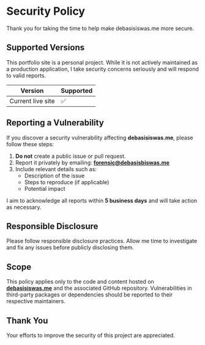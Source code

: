 # Security Policy

Thank you for taking the time to help make debasisiswas.me more secure.

## Supported Versions

This portfolio site is a personal project. While it is not actively maintained as a production application, I take security concerns seriously and will respond to valid reports.

| Version        | Supported |
|----------------|-----------|
| Current live site | ✅        |

## Reporting a Vulnerability

If you discover a security vulnerability affecting **debasisiswas.me**, please follow these steps:

1. **Do not** create a public issue or pull request.
2. Report it privately by emailing: **forensic@debasisbiswas.me**
3. Include relevant details such as:
   - Description of the issue
   - Steps to reproduce (if applicable)
   - Potential impact

I aim to acknowledge all reports within **5 business days** and will take action as necessary.

## Responsible Disclosure

Please follow responsible disclosure practices. Allow me time to investigate and fix any issues before publicly disclosing them.

## Scope

This policy applies only to the code and content hosted on **[debasisiswas.me](https://debasisiswas.me)** and the associated GitHub repository. Vulnerabilities in third-party packages or dependencies should be reported to their respective maintainers.

## Thank You

Your efforts to improve the security of this project are appreciated.

